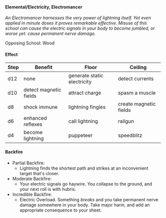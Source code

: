#### Elemental/Electricity, Electromancer
*An Electromancer harnesses the very power of lightning itself. Yet even applied in minute doses it proves remarkable effective.*
*Misuse of this school can cause the electric signals in your body to become jumbled, or worse yet: cause permanent nerve damage.*

Opposing School: Wood
    
#### Effect

| Step | Benefit                | Floor                       | Ceiling                |
| -    | -                      | -                           | -                      |
| d12  | none                   | generate static electricity | detect currents        |
| d10  | detect magnetic fields | attract charge              | spasm a muscle         |  
|  d8  | shock immune           | lightning fingies           | create magnetic fields |
|  d6  | enhanced reflexes      | call lightning              | railgun                |
|  d4  | become lightning       | puppeteer                   | speedblitz             |

#### Backfire
- Partial Backfire:
   - Lightning finds the shortest path and strikes at an inconvenient target that's closer.
- Moderate Backfire:
   - Your electric signals go haywire. You collapse to the ground, and your next roll is with hubris.
- Incredible Backfire:
   - Electric Overload. Something *breaks* and you take permanent nerve damage somewhere in your body. Take major harm, and add an appropriate consequence to your sheet.
